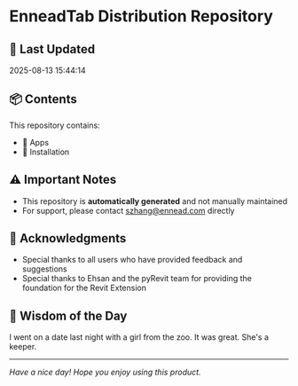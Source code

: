 # EnneadTab Distribution Repository

## 📅 Last Updated
2025-08-13 15:44:14



## 📦 Contents
This repository contains:
- 📂 Apps
- 📂 Installation

## ⚠️ Important Notes
- This repository is **automatically generated** and not manually maintained
- For support, please contact szhang@ennead.com directly

## 🙏 Acknowledgments
- Special thanks to all users who have provided feedback and suggestions
- Special thanks to Ehsan and the pyRevit team for providing the foundation for the Revit Extension

## 💭 Wisdom of the Day
I went on a date last night with a girl from the zoo. It was great. She's a keeper.

---
*Have a nice day! Hope you enjoy using this product.*
